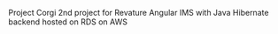 Project Corgi
2nd project for Revature
Angular IMS with Java Hibernate backend hosted on RDS
on AWS
